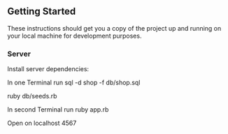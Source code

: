 

## Getting Started

These instructions should get you a copy of the project up and running on your local machine for development purposes.

### Server

Install server dependencies:

 In one Terminal run
  sql -d shop -f db/shop.sql

  ruby db/seeds.rb


In second Terminal run
  ruby app.rb

Open on localhost 4567
